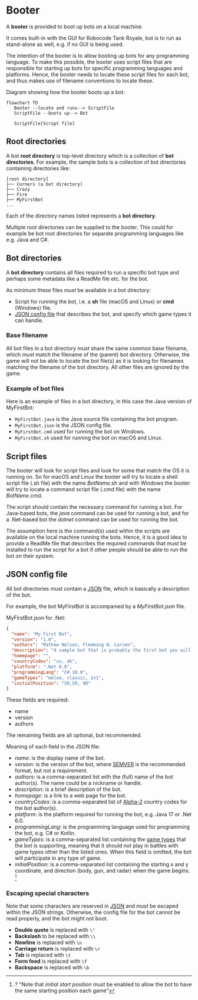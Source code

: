 # Booter

A **booter** is provided to boot up bots on a local machine.

It comes built-in with the GUI for Robocode Tank Royale, but is to run as stand-alone as well, e.g. if no GUI is being
used.

The intention of the booter is to allow booting up bots for any programming language. To make this possible, the booter
uses script files that are responsible for starting up bots for specific programming languages and platforms.
Hence, the booter needs to locate these script files for each bot, and thus makes use of filename conventions to locate
these.

Diagram showing how the booter boots up a bot:

```mermaid
flowchart TD
   Booter --locate and runs--> ScriptFile
   ScriptFile --boots up--> Bot
   
   ScriptFile[Script file]
```

## Root directories

A bot **root directory** is top-level directory which is a collection of **bot directories**. For example, the sample
bots is a collection of bot directories containing directories like:

```
[root directory]
├── Corners (a bot directory)
├── Crazy
├── Fire
├── MyFirstBot
...
```

Each of the directory names listed represents a **bot directory**.

Multiple root directories can be supplied to the booter. This could for example be bot root directories for separate
programming languages like e.g. Java and C#.

## Bot directories

A **bot directory** contains all files required to run a specific bot type and perhaps some metadata like a ReadMe file
etc. for the bot.

As minimum these files _must_ be available in a bot directory:

- Script for running the bot, i.e. a **sh** file (macOS and Linux) or **cmd** (Windows) file.
- [JSON config file] that describes the bot, and specify which game types it can handle.

### Base filename

All bot files in a bot directory must share the same common base filename, which _must_ match the filename of the
(parent) bot directory. Otherwise, the game will not be able to locate the bot file(s) as it is looking for filenames
matching the filename of the bot directory. All other files are ignored by the game.

### Example of bot files

Here is an example of files in a bot directory, in this case the Java version of MyFirstBot:

* `MyFirstBot.java` is the Java source file containing the bot program.
* `MyFirstBot.json` is the JSON config file.
* `MyFirstBot.cmd` used for running the bot on Windows.
* `MyFirstBot.sh` used for running the bot on macOS and Linux.

## Script files

The booter will look for script files and look for some that match the OS it is running on. So for macOS and Linux the
booter will try to locate a shell script file (.sh file) with the name _BotName_.sh and with Windows the booter will try
to locate a command script file (.cmd file) with the name _BotName_.cmd.

The script should contain the necessary command for running a bot. For Java-based bots, the *java* command can be used
for running a bot, and for a .Net-based bot the *dotnet* command can be used for running the bot.

The assumption here is the command(s) used within the scripts are available on the local machine running the bots.
Hence, it is a good idea to provide a ReadMe file that describes the required commands that must be installed to run the
script for a bot if other people should be able to run the bot on their system.

## JSON config file

All bot directories must contain a [JSON] file, which is basically a description of the bot.

For example, the bot MyFirstBot is accompanied by a _MyFirstBot.json_ file.

MyFirstBot.json for .Net:

```json
{
  "name": "My First Bot",
  "version": "1.0",
  "authors": "Mathew Nelson, Flemming N. Larsen",
  "description": "A sample bot that is probably the first bot you will learn about.",
  "homepage": "",
  "countryCodes": "us, dk",
  "platform": ".Net 6.0",
  "programmingLang": "C# 10.0",
  "gameTypes": "melee, classic, 1v1",
  "initialPosition": "50,50, 90"
}
```

These fields are required:

* name
* version
* authors

The remaining fields are all optional, but recommended.

Meaning of each field in the JSON file:

* *name*: is the display name of the bot.
* *version*: is the version of the bot, where [SEMVER] is the recommended format, but not a requirement.
* *authors*: is a comma-separated list with the (full) name of the bot author(s). The name could be a nickname or
  handle.
* *description*: is a brief description of the bot.
* *homepage*: is a link to a web page for the bot.
* *countryCodes*: is a comma-separated list of [Alpha-2] country codes for the bot author(s).
* *platform*: is the platform required for running the bot, e.g. Java 17 or .Net 6.0.
* *programmingLang*: is the programming language used for programming the bot, e.g. C# or Kotlin.
* *gameTypes*: is a comma-separated list containing the [game types](game_types.md) that the bot is supporting, meaning
  that it should
  not play in battles with game types other than the listed ones. When this field is omitted, the bot will participate
  in any type of game.
* *initialPosition*: is a comma-separated list containing the starting x and y coordinate, and direction
  (body, gun, and radar) when the game begins. [^initial-start-position]

### Escaping special characters

Note that some characters are reserved in [JSON] and _must_ be escaped within the JSON strings. Otherwise, the config
file for the bot cannot be read properly, and the bot might not boot.

- **Double quote** is replaced with `\"`
- **Backslash** to be replaced with `\\`
- **Newline** is replaced with `\n`
- **Carriage return** is replaced with `\r`
- **Tab** is replaced with `\t`
- **Form feed** is replaced with `\f`
- **Backspace** is replaced with `\b`

[JSON config file]: #json-config-file

[JSON]: https://fileinfo.com/extension/json

[SEMVER]: https://semver.org/

[Alpha-2]: https://www.iban.com/country-codes

[^initial-start-position]: ? "Note that _initial start position_ must be enabled to allow the bot to have the same starting position each game"